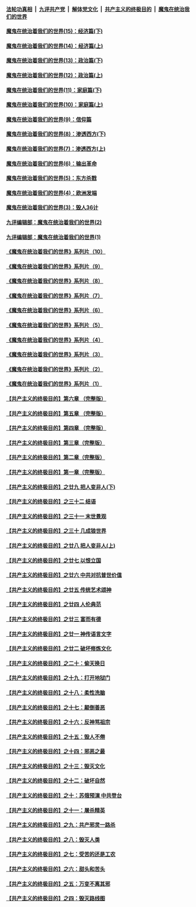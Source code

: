 ####  [法轮功真相](../../../../basic/blob/master/README.md?t=10131302) &nbsp;|&nbsp; [九评共产党](../../../../9ping.md/blob/master/README.md?t=10131302) &nbsp;|&nbsp; [解体党文化](../../../../jtdwh.md/blob/master/README.md?t=10131302)  &nbsp;|&nbsp; [共产主义的终极目的](../../../../gczydzjmd.md/blob/master/README.md?t=10131302) &nbsp;|&nbsp; [魔鬼在统治我们的世界](../../../../mgztzwmdsj.md/blob/master/README.md?t=10131302) 

#### [魔鬼在统治着我们的世界(15)：经济篇(下)](../pages/nsc422/n10469975.md?t=10131302) 

#### [魔鬼在统治着我们的世界(14)：经济篇(上)](../pages/nsc422/n10457370.md?t=10131302) 

#### [魔鬼在统治着我们的世界(13)：政治篇(下)](../pages/nsc422/n10448270.md?t=10131302) 

#### [魔鬼在统治着我们的世界(12)：政治篇(上)](../pages/nsc422/n10444576.md?t=10131302) 

#### [魔鬼在统治着我们的世界(11)：家庭篇(下)](../pages/nsc422/n10440961.md?t=10131302) 

#### [魔鬼在统治着我们的世界(10)：家庭篇(上)](../pages/nsc422/n10435448.md?t=10131302) 

#### [魔鬼在统治着我们的世界(9)：信仰篇](../pages/nsc422/n10432159.md?t=10131302) 

#### [魔鬼在统治着我们的世界(8)：渗透西方(下)](../pages/nsc422/n10429603.md?t=10131302) 

#### [魔鬼在统治着我们的世界(7)：渗透西方(上)](../pages/nsc422/n10426013.md?t=10131302) 

#### [魔鬼在统治着我们的世界(6)：输出革命](../pages/nsc422/n10421536.md?t=10131302) 

#### [魔鬼在统治着我们的世界(5)：东方杀戮](../pages/nsc422/n10417707.md?t=10131302) 

#### [魔鬼在统治着我们的世界(4)：欧洲发端](../pages/nsc422/n10414890.md?t=10131302) 

#### [魔鬼在统治着我们的世界(3)：毁人36计](../pages/nsc422/n10411583.md?t=10131302) 

#### [九评编辑部：魔鬼在统治着我们的世界(2)](../pages/nsc422/n10410036.md?t=10131302) 

#### [九评编辑部：魔鬼在统治着我们的世界(1)](../pages/nsc422/n10406825.md?t=10131302) 

#### [《魔鬼在统治着我们的世界》系列片（10）](../pages/nsc422/n12292670.md?t=10131302) 

#### [《魔鬼在统治着我们的世界》系列片（9）](../pages/nsc422/n12290859.md?t=10131302) 

#### [《魔鬼在统治着我们的世界》系列片（8）](../pages/nsc422/n12287445.md?t=10131302) 

#### [《魔鬼在统治着我们的世界》系列片（7）](../pages/nsc422/n12283425.md?t=10131302) 

#### [《魔鬼在统治着我们的世界》系列片（6）](../pages/nsc422/n12282314.md?t=10131302) 

#### [《魔鬼在统治着我们的世界》系列片（5）](../pages/nsc422/n12281419.md?t=10131302) 

#### [《魔鬼在统治着我们的世界》系列片（4）](../pages/nsc422/n12274024.md?t=10131302) 

#### [《魔鬼在统治着我们的世界》系列片（3）](../pages/nsc422/n12271322.md?t=10131302) 

#### [《魔鬼在统治着我们的世界》系列片（2）](../pages/nsc422/n12269049.md?t=10131302) 

#### [《魔鬼在统治着我们的世界》系列片（1）](../pages/nsc422/n12267575.md?t=10131302) 

#### [【共产主义的终极目的】第六章 （完整版）](../pages/nsc422/n11428913.md?t=10131302) 

#### [【共产主义的终极目的】第五章 （完整版）](../pages/nsc422/n11428912.md?t=10131302) 

#### [【共产主义的终极目的】第四章 （完整版）](../pages/nsc422/n11428907.md?t=10131302) 

#### [【共产主义的终极目的】第三章（完整版）](../pages/nsc422/n11428848.md?t=10131302) 

#### [【共产主义的终极目的】第二章（完整版）](../pages/nsc422/n11428831.md?t=10131302) 

#### [【共产主义的终极目的】第一章（完整版）](../pages/nsc422/n11417651.md?t=10131302) 

#### [【共产主义的终极目的】之廿九 把人变非人(下)](../pages/nsc422/n11344140.md?t=10131302) 

#### [【共产主义的终极目的】之三十二 结语](../pages/nsc422/n11360535.md?t=10131302) 

#### [【共产主义的终极目的】之三十一 末世景观](../pages/nsc422/n11351129.md?t=10131302) 

#### [【共产主义的终极目的】之三十 几成狼世界](../pages/nsc422/n11348280.md?t=10131302) 

#### [【共产主义的终极目的】之廿八 把人变非人(上)](../pages/nsc422/n11340492.md?t=10131302) 

#### [【共产主义的终极目的】之廿七 以恨立国](../pages/nsc422/n11336944.md?t=10131302) 

#### [【共产主义的终极目的】之廿六 中共对抗普世价值](../pages/nsc422/n11324785.md?t=10131302) 

#### [【共产主义的终极目的】之廿五 传统艺术颂神](../pages/nsc422/n11296396.md?t=10131302) 

#### [【共产主义的终极目的】之廿四 人伦典范](../pages/nsc422/n11296397.md?t=10131302) 

#### [【共产主义的终极目的】之廿三 富而有德](../pages/nsc422/n11283598.md?t=10131302) 

#### [【共产主义的终极目的】之廿一 神传语言文字](../pages/nsc422/n11263265.md?t=10131302) 

#### [【共产主义的终极目的】之廿二 破坏修炼文化](../pages/nsc422/n11245728.md?t=10131302) 

#### [【共产主义的终极目的】之二十：偷天换日](../pages/nsc422/n11238846.md?t=10131302) 

#### [【共产主义的终极目的】之十九：打开地狱门](../pages/nsc422/n11206376.md?t=10131302) 

#### [【共产主义的终极目的】之十八：柔性洗脑](../pages/nsc422/n11199994.md?t=10131302) 

#### [【共产主义的终极目的】之十七：颠倒善恶](../pages/nsc422/n11179782.md?t=10131302) 

#### [【共产主义的终极目的】之十六：反神骂祖宗](../pages/nsc422/n11166798.md?t=10131302) 

#### [【共产主义的终极目的】之十五：毁人不倦](../pages/nsc422/n11166792.md?t=10131302) 

#### [【共产主义的终极目的】之十四：邪恶之最](../pages/nsc422/n11150249.md?t=10131302) 

#### [【共产主义的终极目的】之十三：毁灭文化](../pages/nsc422/n11135227.md?t=10131302) 

#### [【共产主义的终极目的】之十二：破坏自然](../pages/nsc422/n11135214.md?t=10131302) 

#### [【共产主义的终极目的】之十：苏俄预演 中共登台](../pages/nsc422/n11118424.md?t=10131302) 

#### [【共产主义的终极目的】之十一：屠杀精英](../pages/nsc422/n11118442.md?t=10131302) 

#### [【共产主义的终极目的】之九：共产邪灵一路杀](../pages/nsc422/n11114139.md?t=10131302) 

#### [【共产主义的终极目的】之八：毁灭人类](../pages/nsc422/n11108503.md?t=10131302) 

#### [【共产主义的终极目的】之七：受苦的还是工农](../pages/nsc422/n11101809.md?t=10131302) 

#### [【共产主义的终极目的】之六：甜头和苦头](../pages/nsc422/n11096971.md?t=10131302) 

#### [【共产主义的终极目的】之五：万变不离其邪](../pages/nsc422/n11091285.md?t=10131302) 

#### [【共产主义的终极目的】之四：毁灭路线图](../pages/nsc422/n11086284.md?t=10131302) 

